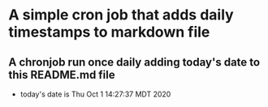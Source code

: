 A simple cron job that adds daily timestamps to markdown file
============================================================
## A chronjob run once daily adding today's date to this README.md file
* today's date is Thu Oct  1 14:27:37 MDT 2020
